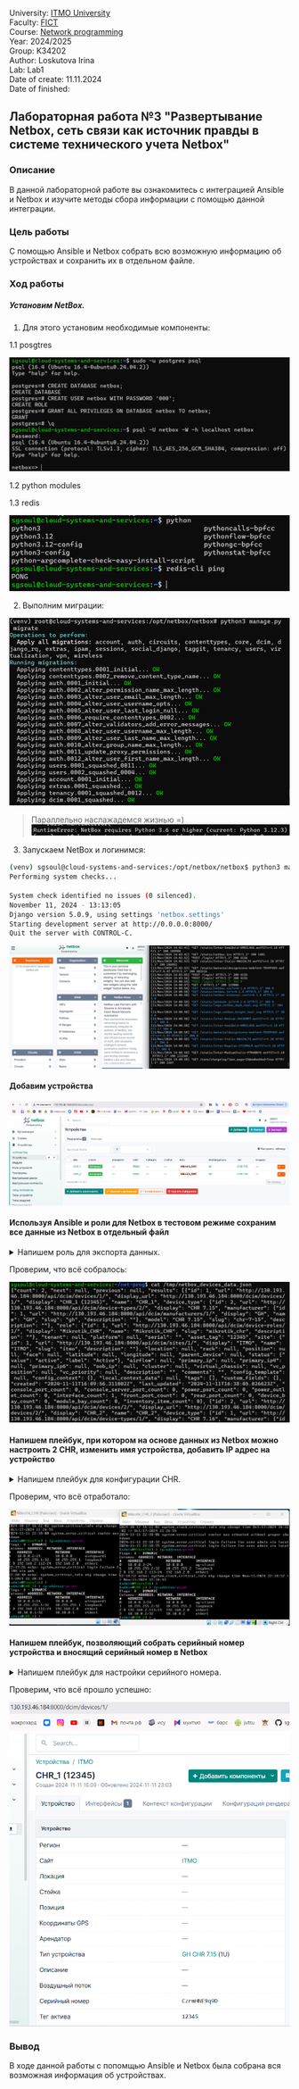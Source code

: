 University: [ITMO University](https://itmo.ru/ru/)  
Faculty: [FICT](https://fict.itmo.ru)  
Course: [Network programming](https://github.com/itmo-ict-faculty/network-programming)  
Year: 2024/2025  
Group: K34202  
Author: Loskutova Irina  
Lab: Lab1  
Date of create: 11.11.2024  
Date of finished: 

## Лабораторная работа №3 "Развертывание Netbox, сеть связи как источник правды в системе технического учета Netbox"

### Описание
В данной лабораторной работе вы ознакомитесь с интеграцией Ansible и Netbox и изучите методы сбора информации с помощью данной интеграции.

### Цель работы
С помощью Ansible и Netbox собрать всю возможную информацию об устройствах и сохранить их в отдельном файле.
### Ход работы

##### Установим NetBox.

1. Для этого установим необходимые компоненты:

1.1 posgtres

![alt text](img/image.png)

1.2 python modules

1.3 redis

![alt text](img/img2.png)

2. Выполним миграции:

![alt text](img/img3.png)

> Параллельно наслажадемся жизнью =)
![alt text](img/DAMN.png)

3. Запускаем NetBox и логинимся:

```bash
(venv) sgsoul@cloud-systems-and-services:/opt/netbox/netbox$ python3 manage.py runserver 0.0.0.0:8000 --insecure
Performing system checks...

System check identified no issues (0 silenced).
November 11, 2024 - 13:13:05
Django version 5.0.9, using settings 'netbox.settings'
Starting development server at http://0.0.0.0:8000/
Quit the server with CONTROL-C.
```

![alt text](img/img4.png)

#### Добавим устройства 

![alt text](img/img5.png)

#### Используя Ansible и роли для Netbox в тестовом режиме сохраним все данные из Netbox в отдельный файл

<details>
<summary>Напишем роль для экспорта данных.</summary>

```bash
sgsoul@cloud-systems-and-services:~/net-prog$ cat inventory/NB_inventory.ini
[netbox]
localhost

[netbox:vars]
ansible_user=admin
ansible_password=000
ansible_become=true
sgsoul@cloud-systems-and-services:~/net-prog$ cat roles/nb_export/tasks/main.yml
---
- name: Export devices from NetBox
  uri:
    url: "{{ netbox_api_url }}dcim/devices/"
    method: GET
    headers:
      Authorization: "Token {{ netbox_token }}"
    return_content: yes
  register: devices_data

- name: Save devices data to file
  copy:
    content: "{{ devices_data.content }}"
    dest: "/tmp/netbox_devices_data.json"

- name: Export IP addresses from NetBox
  uri:
    url: "{{ netbox_api_url }}ipam/ip-addresses/"
    method: GET
    headers:
      Authorization: "Token {{ netbox_token }}"
    return_content: yes
  register: ip_addresses_data

- name: Save IP addresses data to file
  copy:
    content: "{{ ip_addresses_data.content }}"
    dest: "/tmp/netbox_ip_addresses_data.json"

- name: Export interfaces from NetBox
  uri:
    url: "{{ netbox_api_url }}dcim/interfaces/"
    method: GET
    headers:
      Authorization: "Token {{ netbox_token }}"
    return_content: yes
  register: interfaces_data

- name: Save interfaces data to file
  copy:
    content: "{{ interfaces_data.content }}"
    dest: "/tmp/netbox_interfaces_data.json"
sgsoul@cloud-systems-and-services:~/net-prog$ cat NB_data_export.yml
---
- name: Export data from NetBox to files
  hosts: localhost
  gather_facts: no
  roles:
    - nb_export
sgsoul@cloud-systems-and-services:~/net-prog$
```
</details>


Проверим, что всё собралось:

![alt text](img/img6.png)

#### Напишем плейбук, при котором на основе данных из Netbox можно настроить 2 CHR, изменить имя устройства, добавить IP адрес на устройство


<details>
<summary>Напишем плейбук для конфигурации CHR.</summary>

```bash
sgsoul@cloud-systems-and-services:~/net-prog$ cat configure_chrs.yml
---
- name: Configure CHRs based on NetBox data
  hosts: chr_routers
  gather_facts: no
  vars:
    netbox_url: "http://130.193.46.184:8000/api/"
    netbox_api_token: "ee977aaf25643c2d24bfb491d7b1a2851447bc02"

  tasks:
    - name: Fetch device data from NetBox
      uri:
        url: "{{ netbox_url }}/api/dcim/devices/?name={{ ansible_host }}"
        method: GET
        headers:
          Authorization: "Token {{ netbox_api_token }}"
        return_content: yes
      register: netbox_device_data

    - name: Check if device data was found in NetBox
      fail:
        msg: "Device not found in NetBox for {{ ansible_host }}"
      when: netbox_device_data.json.results | length == 0

    - name: Set IP address and interface from NetBox data
      set_fact:
        netbox_ip_address: "{{ netbox_device_data.json.results[0].primary_ip.address }}"
        netbox_interface: "{{ netbox_device_data.json.results[0].primary_ip.interface.name }}"

    - name: Set device hostname on CHR
      community.routeros.command:
        commands:
          - /system identity set name={{ ansible_host }}
      register: hostname_result

    - name: Show hostname change result
      debug:
        var: hostname_result

    - name: Add IP address to CHR
      community.routeros.command:
        commands:
          - /ip address add address={{ netbox_ip_address }} interface={{ netbox_interface }}
      register: ip_address_result

    - name: Show IP address addition result
      debug:
        var: ip_address_result
sgsoul@cloud-systems-and-services:~/net-prog$
```
</details>

Проверим, что всё отработало:

![alt text](img/img7.png)

#### Напишем плейбук, позволяющий собрать серийный номер устройства и вносящий серийный номер в Netbox

<details>
<summary>Напишем плейбук для настройки серийного номера.</summary>
  
```bash
sgsoul@cloud-systems-and-services:~/net-prog$ cat serial_num.yml
---
- name: Collect and update serial number in NetBox
  hosts: chr_routers
  gather_facts: no
  vars:
    netbox_url: "http://130.193.46.184:8000/api/"
    netbox_api_token: "ee977aaf25643c2d24bfb491d7b1a2851447bc02"

  tasks:
    - name: Gather serial number from the device
      community.routeros.command:
        commands:
          - /system license print
      register: serial_output

    - name: Verify that serial number was gathered
      fail:
        msg: "Could not find serial number"
      when: serial_number is not defined or serial_number == ""

    - name: Fetch device ID from NetBox
      uri:
        url: "{{ netbox_url }}/api/dcim/devices/?name={{ inventory_hostname }}"
        method: GET
        headers:
          Authorization: "Token {{ netbox_api_token }}"
        validate_certs: no
        return_content: yes
      register: netbox_device_data
      failed_when: "'results' not in netbox_device_data.json or netbox_device_data.json.results | length == 0"

    - name: Extract device ID from NetBox response
      set_fact:
        device_id: "{{ netbox_device_data.json.results[0].id }}"

    - name: Update serial number in NetBox
      uri:
        url: "{{ netbox_url }}/api/dcim/devices/{{ device_id }}/"
        method: PATCH
        headers:
          Authorization: "Token {{ netbox_api_token }}"
          Content-Type: "application/json"
        body: "{{ {'serial': serial_number} | to_json }}"
        status_code: 200
        validate_certs: no
      register: update_response

    - name: Check if serial number update was successful
      debug:
        msg: "Serial number for {{ inventory_hostname }} updated to {{ serial_number }} in NetBox"
      when: update_response.status == 200
sgsoul@cloud-systems-and-services:~/net-prog$
```
</details>

Проверим, что всё прошло успешно:

![alt text](img/img8.png)


### Вывод
В ходе данной работы с попомщью Ansible и Netbox была собрана вся возможная информация об устройствах. 
